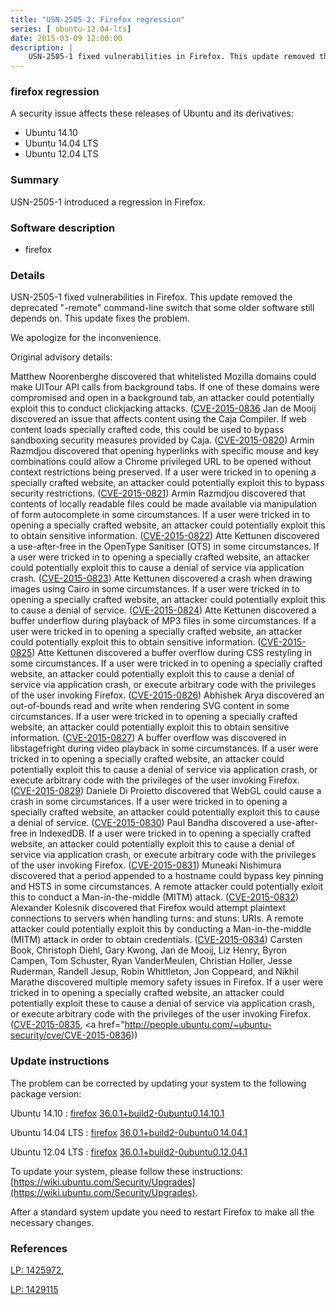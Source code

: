 ```yaml
---
title: "USN-2505-2: Firefox regression"
series: [ ubuntu-12.04-lts]
date: 2015-03-09 12:00:00
description: |
    USN-2505-1 fixed vulnerabilities in Firefox. This update removed the deprecated &quot;-remote&quot; command-line switch that some older software still depends on. This update fixes the problem.
--- 
```

 
### firefox regression

A security issue affects these releases of Ubuntu and its derivatives:

* Ubuntu 14.10
* Ubuntu 14.04 LTS
* Ubuntu 12.04 LTS

### Summary

USN-2505-1 introduced a regression in Firefox. 

### Software description

* firefox 

### Details

USN-2505-1 fixed vulnerabilities in Firefox. This update removed the deprecated &quot;-remote&quot; command-line switch that some older software still depends on. This update fixes the problem.

We apologize for the inconvenience.

Original advisory details:

 Matthew Noorenberghe discovered that whitelisted Mozilla domains could make UITour API calls from background tabs. If one of these domains were compromised and open in a background tab, an attacker could potentially exploit this to conduct clickjacking attacks. ([CVE-2015-0836](http://people.ubuntu.com/~ubuntu-security/cve/CVE-2015-0819">CVE-2015-0819</a>) Jan de Mooij discovered an issue that affects content using the Caja Compiler. If web content loads specially crafted code, this could be used to bypass sandboxing security measures provided by Caja. (<a href="http://people.ubuntu.com/~ubuntu-security/cve/CVE-2015-0820">CVE-2015-0820</a>) Armin Razmdjou discovered that opening hyperlinks with specific mouse and key combinations could allow a Chrome privileged URL to be opened without context restrictions being preserved. If a user were tricked in to opening a specially crafted website, an attacker could potentially exploit this to bypass security restrictions. (<a href="http://people.ubuntu.com/~ubuntu-security/cve/CVE-2015-0821">CVE-2015-0821</a>) Armin Razmdjou discovered that contents of locally readable files could be made available via manipulation of form autocomplete in some circumstances. If a user were tricked in to opening a specially crafted website, an attacker could potentially exploit this to obtain sensitive information. (<a href="http://people.ubuntu.com/~ubuntu-security/cve/CVE-2015-0822">CVE-2015-0822</a>) Atte Kettunen discovered a use-after-free in the OpenType Sanitiser (OTS) in some circumstances. If a user were tricked in to opening a specially crafted website, an attacker could potentially exploit this to cause a denial of service via application crash. (<a href="http://people.ubuntu.com/~ubuntu-security/cve/CVE-2015-0823">CVE-2015-0823</a>) Atte Kettunen discovered a crash when drawing images using Cairo in some circumstances. If a user were tricked in to opening a specially crafted website, an attacker could potentially exploit this to cause a denial of service. (<a href="http://people.ubuntu.com/~ubuntu-security/cve/CVE-2015-0824">CVE-2015-0824</a>) Atte Kettunen discovered a buffer underflow during playback of MP3 files in some circumstances. If a user were tricked in to opening a specially crafted website, an attacker could potentially exploit this to obtain sensitive information. (<a href="http://people.ubuntu.com/~ubuntu-security/cve/CVE-2015-0825">CVE-2015-0825</a>) Atte Kettunen discovered a buffer overflow during CSS restyling in some circumstances. If a user were tricked in to opening a specially crafted website, an attacker could potentially exploit this to cause a denial of service via application crash, or execute arbitrary code with the privileges of the user invoking Firefox. (<a href="http://people.ubuntu.com/~ubuntu-security/cve/CVE-2015-0826">CVE-2015-0826</a>) Abhishek Arya discovered an out-of-bounds read and write when rendering SVG content in some circumstances. If a user were tricked in to opening a specially crafted website, an attacker could potentially exploit this to obtain sensitive information. (<a href="http://people.ubuntu.com/~ubuntu-security/cve/CVE-2015-0827">CVE-2015-0827</a>) A buffer overflow was discovered in libstagefright during video playback in some circumstances. If a user were tricked in to opening a specially crafted website, an attacker could potentially exploit this to cause a denial of service via application crash, or execute arbitrary code with the privileges of the user invoking Firefox. (<a href="http://people.ubuntu.com/~ubuntu-security/cve/CVE-2015-0829">CVE-2015-0829</a>) Daniele Di Proietto discovered that WebGL could cause a crash in some circumstances. If a user were tricked in to opening a specially crafted website, an attacker could potentially exploit this to cause a denial of service. (<a href="http://people.ubuntu.com/~ubuntu-security/cve/CVE-2015-0830">CVE-2015-0830</a>) Paul Bandha discovered a use-after-free in IndexedDB. If a user were tricked in to opening a specially crafted website, an attacker could potentially exploit this to cause a denial of service via application crash, or execute arbitrary code with the privileges of the user invoking Firefox. (<a href="http://people.ubuntu.com/~ubuntu-security/cve/CVE-2015-0831">CVE-2015-0831</a>) Muneaki Nishimura discovered that a period appended to a hostname could bypass key pinning and HSTS in some circumstances. A remote attacker could potentially exloit this to conduct a Man-in-the-middle (MITM) attack. (<a href="http://people.ubuntu.com/~ubuntu-security/cve/CVE-2015-0832">CVE-2015-0832</a>) Alexander Kolesnik discovered that Firefox would attempt plaintext connections to servers when handling turns: and stuns: URIs. A remote attacker could potentially exploit this by conducting a Man-in-the-middle (MITM) attack in order to obtain credentials. (<a href="http://people.ubuntu.com/~ubuntu-security/cve/CVE-2015-0834">CVE-2015-0834</a>) Carsten Book, Christoph Diehl, Gary Kwong, Jan de Mooij, Liz Henry, Byron Campen, Tom Schuster, Ryan VanderMeulen, Christian Holler, Jesse Ruderman, Randell Jesup, Robin Whittleton, Jon Coppeard, and Nikhil Marathe discovered multiple memory safety issues in Firefox. If a user were tricked in to opening a specially crafted website, an attacker could potentially exploit these to cause a denial of service via application crash, or execute arbitrary code with the privileges of the user invoking Firefox. (<a href="http://people.ubuntu.com/~ubuntu-security/cve/CVE-2015-0835">CVE-2015-0835</a>, <a href="http://people.ubuntu.com/~ubuntu-security/cve/CVE-2015-0836)) 

### Update instructions

The problem can be corrected by updating your system to the following package version:

Ubuntu 14.10
 : [firefox](https://launchpad.net/ubuntu/+source/firefox) <span> [36.0.1+build2-0ubuntu0.14.10.1](https://launchpad.net/ubuntu/+source/firefox/36.0.1+build2-0ubuntu0.14.10.1) </span> 

Ubuntu 14.04 LTS
 : [firefox](https://launchpad.net/ubuntu/+source/firefox) <span> [36.0.1+build2-0ubuntu0.14.04.1](https://launchpad.net/ubuntu/+source/firefox/36.0.1+build2-0ubuntu0.14.04.1) </span> 

Ubuntu 12.04 LTS
 : [firefox](https://launchpad.net/ubuntu/+source/firefox) <span> [36.0.1+build2-0ubuntu0.12.04.1](https://launchpad.net/ubuntu/+source/firefox/36.0.1+build2-0ubuntu0.12.04.1) </span> 

To update your system, please follow these instructions: [https://wiki.ubuntu.com/Security/Upgrades](https://wiki.ubuntu.com/Security/Upgrades).

After a standard system update you need to restart Firefox to make all the necessary changes. 

### References

 [LP: 1425972](https://launchpad.net/bugs/1425972), 

 [LP: 1429115](https://launchpad.net/bugs/1429115)
 
